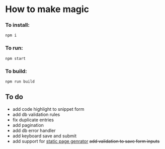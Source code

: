 # How to make magic

### To install:

`npm i`

### To run:

`npm start`

### To build:

`npm run build`


## To do

- add code highlight to snippet form
- add db validation rules
- fix duplicate entries
- add pagination
- add db error handler
- add keyboard save and submit
- add support for [static page genrator](https://github.com/markdalgleish/static-site-generator-webpack-plugin) 
~~add validation to save form inputs~~
